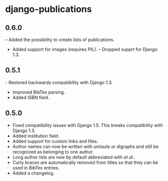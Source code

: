 # django-publications

## 0.6.0

– Added the possibility to create lists of publications.
- Added support for images (requires PIL).
– Dropped supprt for Django 1.3.

## 0.5.1

- Restored backwards compatibility with Django 1.3.
- Improved BibTex parsing.
- Added ISBN field.

## 0.5.0

- Fixed compatibility issues with Django 1.5. This breaks compatibility with Django 1.3.
- Added institution field.
- Added support for custom links and files.
- Author names can now be written with umlauts or digraphs and still be recognized as belonging to one author.
- Long author lists are now by default abbreviated with *et al.*.
- Curly braces are automatically removed from titles so that they can be used in BibTex entries.
- Added a changelog.
